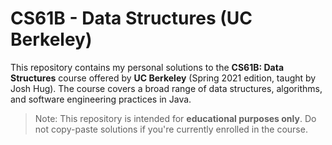 # CS61B - Data Structures (UC Berkeley) 

This repository contains my personal solutions to the **CS61B: Data Structures** course offered by **UC Berkeley** (Spring 2021 edition, taught by Josh Hug). The course covers a broad range of data structures, algorithms, and software engineering practices in Java.

> Note: This repository is intended for **educational purposes only**. Do not copy-paste solutions if you're currently enrolled in the course.
